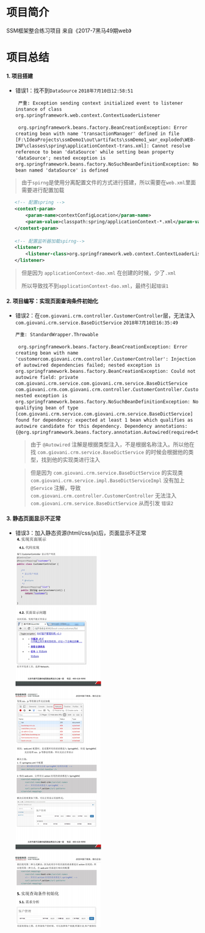 # 项目简介

   SSM框架整合练习项目
   来自《2017-7黑马49期web》

# 项目总结

#### 1. 项目搭建

   + 错误1：找不到`DataSource` `2018年7月10日12:58:51`

     ```
      严重: Exception sending context initialized event to listener instance of class org.springframework.web.context.ContextLoaderListener
     
      org.springframework.beans.factory.BeanCreationException: Error creating bean with name 'transactionManager' defined in file [F:\IdeaProjects\ssmDemo1\out\artifacts\ssmDemo1_war_exploded\WEB-INF\classes\spring\applicationContext-trans.xml]: Cannot resolve reference to bean 'dataSource' while setting bean property 'dataSource'; nested exception is org.springframework.beans.factory.NoSuchBeanDefinitionException: No bean named 'dataSource' is defined
     ```

> 由于`spirng`是使用分离配置文件的方式进行搭建，所以需要在`web.xml`里面需要进行配置加载

```web.xml
   <!-- 配置spring -->
   <context-param>
       <param-name>contextConfigLocation</param-name>
       <param-value>classpath:spring/applicationContext-*.xml</param-value>
   </context-param>

   <!-- 配置监听器加载spirng-->
   <listener>
       <listener-class>org.springframework.web.context.ContextLoaderListener</listener-class>
   </listener>
```

> 但是因为 `applicationContext-dao.xml` 在创建的时候，少了`.xml`
>
> 所以导致找不到`applicationContext-dao.xml`，最终引起`错误1`

 #### 2. 项目编写：实现页面查询条件初始化 

   + 错误2：在`com.giovani.crm.controller.CustomerController`层，无法注入`com.giovani.crm.service.BaseDictService` `2018年7月10日16:35:49`

        ```错误2
        严重: StandardWrapper.Throwable
        
         org.springframework.beans.factory.BeanCreationException: Error creating bean with name 'customercom.giovani.crm.controller.CustomerController': Injection of autowired dependencies failed; nested exception is org.springframework.beans.factory.BeanCreationException: Could not autowire field: private com.giovani.crm.service.com.giovani.crm.service.BaseDictService com.giovani.crm.com.giovani.crm.controller.CustomerController.Customercom.giovani.crm.controller.CustomerController.com.giovani.crm.service.BaseDictService; nested exception is org.springframework.beans.factory.NoSuchBeanDefinitionException: No qualifying bean of type [com.giovani.crm.service.com.giovani.crm.service.BaseDictService] found for dependency: expected at least 1 bean which qualifies as autowire candidate for this dependency. Dependency annotations: {@org.springframework.beans.factory.annotation.Autowired(required=true)}
        
        ```

        > 由于 `@Autowired` 注解是根据类型注入，不是根据名称注入。所以他在找 `com.giovani.crm.service.BaseDictService` 的时候会根据他的类型，找到他的实现类进行注入

        > 但是因为 `com.giovani.crm.service.BaseDictService` 的实现类 `com.giovani.crm.service.impl.BaseDictServiceImpl` 没有加上 `@Service` 注解，导致 `com.giovani.crm.controller.CustomerController` 无法注入 `com.giovani.crm.service.BaseDictService` 从而引发 `错误2`
#### 3. 静态页面显示不正常
   + 错误3：加入静态资源(html/css/js)后，页面显示不正常
      ![Aaron Swartz](https://raw.githubusercontent.com/Giovani-Github/Giovani-resource/master/markdown-resource/2018-07-20_163507.png)

